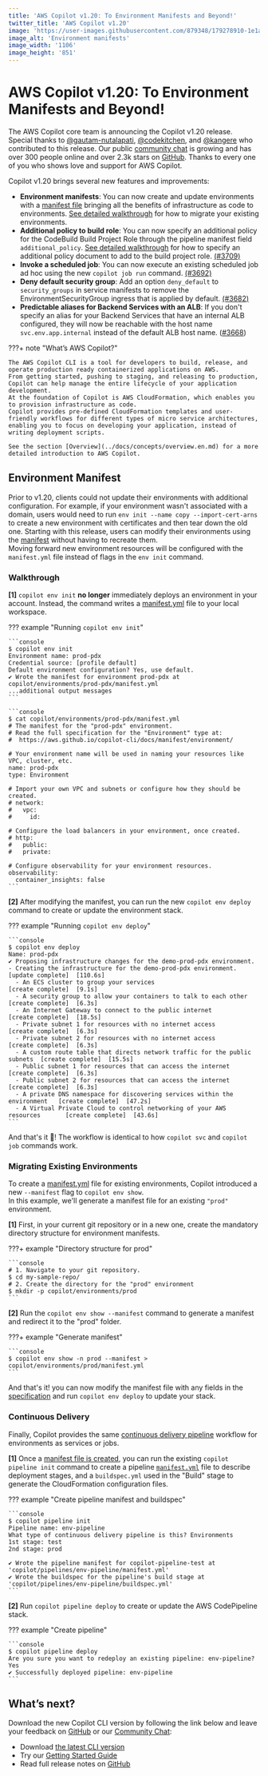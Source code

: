 ```yaml
---
title: 'AWS Copilot v1.20: To Environment Manifests and Beyond!'
twitter_title: 'AWS Copilot v1.20'
image: 'https://user-images.githubusercontent.com/879348/179278910-1e1ae7e7-cb57-46ff-a11c-07919f485c79.png'
image_alt: 'Environment manifests'
image_width: '1106'
image_height: '851'
---
```


# AWS Copilot v1.20: To Environment Manifests and Beyond!

The AWS Copilot core team is announcing the Copilot v1.20 release.  
Special thanks to [@gautam-nutalapati](https://github.com/gautam-nutalapati), [@codekitchen](https://github.com/codekitchen), and [@kangere](https://github.com/kangere/) who contributed to this release.
Our public [сommunity сhat](https://gitter.im/aws/copilot-cli) is growing and has over 300 people online and over 2.3k stars on [GitHub](http://github.com/aws/copilot-cli/).
Thanks to every one of you who shows love and support for AWS Copilot.

Copilot v1.20 brings several new features and improvements:

* **Environment manifests**: You can now create and update environments with a [manifest file](../docs/manifest/environment.en.md) bringing all the benefits of infrastructure as code to environments. 
   [See detailed walkthrough](#environment-manifest) for how to migrate your existing environments.
* **Additional policy to build role**: You can now specify an additional policy for the CodeBuild Build Project Role through the pipeline manifest field `additional_policy`.
  [See detailed walkthrough](../docs/manifest/pipeline.en.md) for how to specify an additional policy document to add to the build project role. [(#3709)](https://github.com/aws/copilot-cli/pull/3709)
* **Invoke a scheduled job**: You can now execute an existing scheduled job ad hoc using the new `copilot job run` command.
  [(#3692)](https://github.com/aws/copilot-cli/pull/3692)
* **Deny default security group**: Add an option `deny_default` to `security_groups` in service manifests to remove the EnvironmentSecurityGroup ingress that is applied by default.
  [(#3682)](https://github.com/aws/copilot-cli/pull/3682)
* **Predictable aliases for Backend Services with an ALB**: If you don't specify an alias for your Backend Services that have an internal ALB configured, they will now be reachable with the host name `svc.env.app.internal` instead of the default ALB host name. ([#3668](https://github.com/aws/copilot-cli/pull/3668))

???+ note "What’s AWS Copilot?"

    The AWS Copilot CLI is a tool for developers to build, release, and operate production ready containerized applications on AWS.  
    From getting started, pushing to staging, and releasing to production, Copilot can help manage the entire lifecycle of your application development.
    At the foundation of Copilot is AWS CloudFormation, which enables you to provision infrastructure as code.
    Copilot provides pre-defined CloudFormation templates and user-friendly workflows for different types of micro service architectures,
    enabling you to focus on developing your application, instead of writing deployment scripts.
    
    See the section [Overview](../docs/concepts/overview.en.md) for a more detailed introduction to AWS Copilot.

## Environment Manifest

Prior to v1.20, clients could not update their environments with additional configuration. For example, if your environment wasn't associated
with a domain, users would need to run `env init --name copy --import-cert-arns` to create a new environment with certificates and then tear down the old one.
Starting with this release, users can modify their environments using the [manifest](../docs/manifest/environment.en.md) without having
to recreate them.  
Moving forward new environment resources will be configured with the `manifest.yml` file instead of flags in the `env init` command.

### Walkthrough
**[1\]** `copilot env init` **no longer** immediately deploys an environment in your account. Instead, the command 
writes a [manifest.yml](../docs/manifest/environment.en.md) file to your local workspace.

??? example "Running `copilot env init`"
          
    ```console
    $ copilot env init
    Environment name: prod-pdx
    Credential source: [profile default]
    Default environment configuration? Yes, use default.
    ✔ Wrote the manifest for environment prod-pdx at copilot/environments/prod-pdx/manifest.yml
    ...additional output messages
    ```
    
    ```console
    $ cat copilot/environments/prod-pdx/manifest.yml
    # The manifest for the "prod-pdx" environment.
    # Read the full specification for the "Environment" type at:
    #  https://aws.github.io/copilot-cli/docs/manifest/environment/
    
    # Your environment name will be used in naming your resources like VPC, cluster, etc.
    name: prod-pdx
    type: Environment
    
    # Import your own VPC and subnets or configure how they should be created.
    # network:
    #   vpc:
    #     id:
    
    # Configure the load balancers in your environment, once created.
    # http:
    #   public:
    #   private:
    
    # Configure observability for your environment resources.
    observability:
      container_insights: false
    ```

**[2\]** After modifying the manifest, you can run the new `copilot env deploy` command to create or update
the environment stack.

??? example "Running `copilot env deploy`"

    ```console
    $ copilot env deploy
    Name: prod-pdx
    ✔ Proposing infrastructure changes for the demo-prod-pdx environment.
    - Creating the infrastructure for the demo-prod-pdx environment.              [update complete]  [110.6s]
      - An ECS cluster to group your services                                     [create complete]  [9.1s]
      - A security group to allow your containers to talk to each other           [create complete]  [6.3s]
      - An Internet Gateway to connect to the public internet                     [create complete]  [18.5s]
      - Private subnet 1 for resources with no internet access                    [create complete]  [6.3s]
      - Private subnet 2 for resources with no internet access                    [create complete]  [6.3s]
      - A custom route table that directs network traffic for the public subnets  [create complete]  [15.5s]
      - Public subnet 1 for resources that can access the internet                [create complete]  [6.3s]
      - Public subnet 2 for resources that can access the internet                [create complete]  [6.3s]
      - A private DNS namespace for discovering services within the environment   [create complete]  [47.2s]
      - A Virtual Private Cloud to control networking of your AWS resources       [create complete]  [43.6s]
    ```

And that's it 🚀! The workflow is identical to how `copilot svc` and `copilot job` commands work.

### Migrating Existing Environments

To create a [manifest.yml](../docs/manifest/environment.en.md) file for existing environments, Copilot 
introduced a new `--manifest` flag to `copilot env show`.  
In this example, we'll generate a manifest file for an existing `"prod"` environment.

**[1\]** First, in your current git repository or in a new one, create the mandatory directory
structure for environment manifests.

???+ example "Directory structure for prod"

    ```console
    # 1. Navigate to your git repository.
    $ cd my-sample-repo/
    # 2. Create the directory for the "prod" environment  
    $ mkdir -p copilot/environments/prod
    ```

**[2\]** Run the `copilot env show --manifest` command to generate a manifest and redirect it to the "prod" folder.

???+ example "Generate manifest"

    ```console
    $ copilot env show -n prod --manifest > copilot/environments/prod/manifest.yml
    ```

And that's it! you can now modify the manifest file with any fields in the [specification](../docs/manifest/environment.en.md) and 
run `copilot env deploy` to update your stack.

### Continuous Delivery

Finally, Copilot provides the same [continuous delivery pipeline](../docs/concepts/pipelines.en.md) workflow for environments as
services or jobs.

**[1\]** Once a [manifest file is created](#migrating-existing-environments), you can run the existing `copilot pipeline init` 
command to create a pipeline [`manifest.yml`](../docs/manifest/pipeline.en.md) file to describe deployment stages, and a 
`buildspec.yml` used in the "Build" stage to generate the CloudFormation configuration files.

??? example "Create pipeline manifest and buildspec"

    ```console
    $ copilot pipeline init                
    Pipeline name: env-pipeline
    What type of continuous delivery pipeline is this? Environments
    1st stage: test
    2nd stage: prod

    ✔ Wrote the pipeline manifest for copilot-pipeline-test at 'copilot/pipelines/env-pipeline/manifest.yml'    
    ✔ Wrote the buildspec for the pipeline's build stage at 'copilot/pipelines/env-pipeline/buildspec.yml'
    ```

**[2\]** Run `copilot pipeline deploy` to create or update the AWS CodePipeline stack.

??? example "Create pipeline"

    ```console
    $ copilot pipeline deploy                                                 
    Are you sure you want to redeploy an existing pipeline: env-pipeline? Yes
    ✔ Successfully deployed pipeline: env-pipeline
    ```

## What’s next?

Download the new Copilot CLI version by following the link below and leave your feedback on [GitHub](https://github.com/aws/copilot-cli/) or our [Community Chat](https://gitter.im/aws/copilot-cli):

* Download [the latest CLI version](../docs/getting-started/install.en.md)
* Try our [Getting Started Guide](../docs/getting-started/first-app-tutorial.en.md)
* Read full release notes on [GitHub](https://github.com/aws/copilot-cli/releases/tag/v1.20.0)
